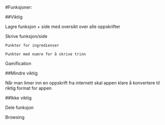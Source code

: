 #Funksjoner: 

##Viktig 

Lagre funksjon + side med oversikt over alle oppskrifter 

Skrive funksjon/side 

	Punkter for ingredienser 

	Punkter med numre for å skrive trinn 

Gamification 

 

##Mindre viktig 

Når man limer inn en oppskrift fra internett skal appen klare å konvertere til riktig format for appen 

 

##Ikke viktig 

Dele funksjon 

Browsing 
